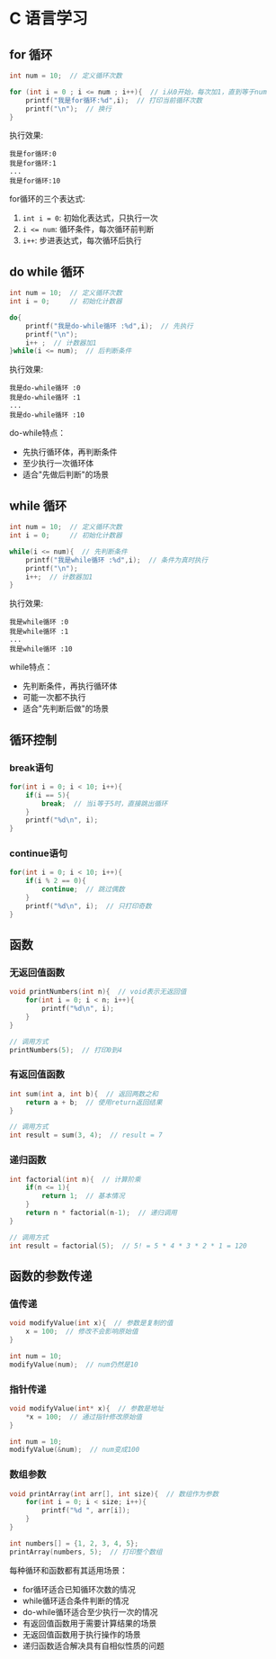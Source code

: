 # C 语言学习

## for 循环

```cpp
int num = 10;  // 定义循环次数

for (int i = 0 ; i <= num ; i++){  // i从0开始，每次加1，直到等于num
    printf("我是for循环:%d",i);  // 打印当前循环次数
    printf("\n");  // 换行
}
```

执行效果:
```
我是for循环:0
我是for循环:1
...
我是for循环:10
```

for循环的三个表达式:
1. `int i = 0`: 初始化表达式，只执行一次
2. `i <= num`: 循环条件，每次循环前判断
3. `i++`: 步进表达式，每次循环后执行

## do while 循环

```cpp
int num = 10;  // 定义循环次数
int i = 0;     // 初始化计数器

do{
    printf("我是do-while循环 :%d",i);  // 先执行
    printf("\n");
    i++ ;  // 计数器加1
}while(i <= num);  // 后判断条件
```

执行效果:
```
我是do-while循环 :0
我是do-while循环 :1
...
我是do-while循环 :10
```

do-while特点：
- 先执行循环体，再判断条件
- 至少执行一次循环体
- 适合"先做后判断"的场景

## while 循环

```cpp
int num = 10;  // 定义循环次数
int i = 0;     // 初始化计数器

while(i <= num){  // 先判断条件
    printf("我是while循环 :%d",i);  // 条件为真时执行
    printf("\n");
    i++;  // 计数器加1
}
```

执行效果:
```
我是while循环 :0
我是while循环 :1
...
我是while循环 :10
```

while特点：
- 先判断条件，再执行循环体
- 可能一次都不执行
- 适合"先判断后做"的场景

## 循环控制

### break语句
```cpp
for(int i = 0; i < 10; i++){
    if(i == 5){
        break;  // 当i等于5时，直接跳出循环
    }
    printf("%d\n", i);
}
```

### continue语句
```cpp
for(int i = 0; i < 10; i++){
    if(i % 2 == 0){
        continue;  // 跳过偶数
    }
    printf("%d\n", i);  // 只打印奇数
}
```

## 函数

### 无返回值函数
```cpp
void printNumbers(int n){  // void表示无返回值
    for(int i = 0; i < n; i++){
        printf("%d\n", i);
    }
}

// 调用方式
printNumbers(5);  // 打印0到4
```

### 有返回值函数
```cpp
int sum(int a, int b){  // 返回两数之和
    return a + b;  // 使用return返回结果
}

// 调用方式
int result = sum(3, 4);  // result = 7
```

### 递归函数
```cpp
int factorial(int n){  // 计算阶乘
    if(n <= 1){
        return 1;  // 基本情况
    }
    return n * factorial(n-1);  // 递归调用
}

// 调用方式
int result = factorial(5);  // 5! = 5 * 4 * 3 * 2 * 1 = 120
```

## 函数的参数传递

### 值传递
```cpp
void modifyValue(int x){  // 参数是复制的值
    x = 100;  // 修改不会影响原始值
}

int num = 10;
modifyValue(num);  // num仍然是10
```

### 指针传递
```cpp
void modifyValue(int* x){  // 参数是地址
    *x = 100;  // 通过指针修改原始值
}

int num = 10;
modifyValue(&num);  // num变成100
```

### 数组参数
```cpp
void printArray(int arr[], int size){  // 数组作为参数
    for(int i = 0; i < size; i++){
        printf("%d ", arr[i]);
    }
}

int numbers[] = {1, 2, 3, 4, 5};
printArray(numbers, 5);  // 打印整个数组
```

每种循环和函数都有其适用场景：
- for循环适合已知循环次数的情况
- while循环适合条件判断的情况
- do-while循环适合至少执行一次的情况
- 有返回值函数用于需要计算结果的场景
- 无返回值函数用于执行操作的场景
- 递归函数适合解决具有自相似性质的问题
